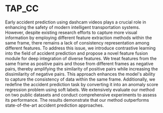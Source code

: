 # TAP_CC


Early accident prediction using dashcam videos plays a crucial role in enhancing the safety of modern intelligent transportation systems. However, despite existing research efforts to capture more visual information by employing different feature extraction methods within the same frame, there remains a lack of consistency representation among different features. To address this issue, we introduce contrastive learning into the field of accident prediction and propose a novel feature fusion module for deep integration of diverse features. We treat features from the same frame as positive pairs and those from different frames as negative pairs, thereby amplifying the similarity of positive pairs while increasing the dissimilarity of negative pairs. This approach enhances the model's ability to capture the consistency of data within the same frame. Additionally, we redefine the accident prediction task by converting it into an anomaly score regression problem using soft labels. We extensively evaluate our method on two public datasets and conduct comprehensive experiments to assess its performance. The results demonstrate that our method outperforms state-of-the-art accident prediction approaches.
